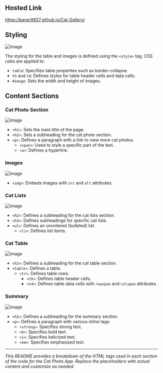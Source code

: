 ## Hosted Link
https://karan9927.github.io/Cat-Gallery/
## Styling
![image](https://github.com/Karan9927/Cat-Gallery/assets/115612744/4e7abc12-1ba0-4067-8e91-7eeed932b998)

The styling for the table and images is defined using the `<style>` tag. CSS rules are applied to:
- `table`: Specifies table properties such as border-collapse.
- `th` and `td`: Defines styles for table header cells and data cells.
- `#image`: Sets the width and height of images.

## Content Sections

### Cat Photo Section
![image](https://github.com/Karan9927/Cat-Gallery/assets/115612744/f1f3ca22-f6e7-4a27-b302-1d56cecb8ccb)

- `<h1>`: Sets the main title of the page.
- `<h2>`: Sets a subheading for the cat photo section.
- `<p>`: Defines a paragraph with a link to view more cat photos.
  - `<span>`: Used to style a specific part of the text.
  - `<a>`: Defines a hyperlink.

### Images
![image](https://github.com/Karan9927/Cat-Gallery/assets/115612744/a698a8a6-923d-43f6-ba81-490aa609b41c)

- `<img>`: Embeds images with `src` and `alt` attributes.

### Cat Lists
![image](https://github.com/Karan9927/Cat-Gallery/assets/115612744/63fff296-c392-4f2f-b163-d2145053eec8)

- `<h2>`: Defines a subheading for the cat lists section.
- `<h3>`: Defines subheadings for specific cat lists.
- `<ul>`: Defines an unordered (bulleted) list.
  - `<li>`: Defines list items.

### Cat Table
![image](https://github.com/Karan9927/Cat-Gallery/assets/115612744/ad37239a-32f6-4af6-9cd6-50dff8316c18)

- `<h2>`: Defines a subheading for the cat table section.
- `<table>`: Defines a table.
  - `<tr>`: Defines table rows.
    - `<th>`: Defines table header cells.
    - `<td>`: Defines table data cells with `rowspan` and `colspan` attributes.

### Summary
![image](https://github.com/Karan9927/Cat-Gallery/assets/115612744/8e68afd3-612c-44bc-850c-6107db08a541)

- `<h2>`: Defines a subheading for the summary section.
- `<p>`: Defines a paragraph with various inline tags:
  - `<strong>`: Specifies strong text.
  - `<b>`: Specifies bold text.
  - `<i>`: Specifies italicized text.
  - `<em>`: Specifies emphasized text.

---

_This README provides a breakdown of the HTML tags used in each section of the code for the Cat Photo App. Replace the placeholders with actual content and customize as needed._

